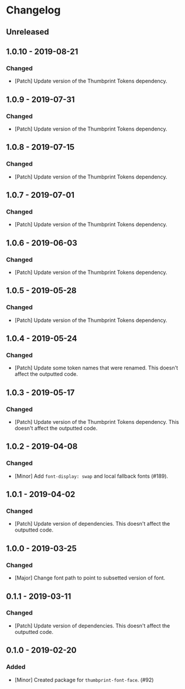 # Changelog

## Unreleased

## 1.0.10 - 2019-08-21

### Changed

-   [Patch] Update version of the Thumbprint Tokens dependency.

## 1.0.9 - 2019-07-31

### Changed

-   [Patch] Update version of the Thumbprint Tokens dependency.

## 1.0.8 - 2019-07-15

### Changed

-   [Patch] Update version of the Thumbprint Tokens dependency.

## 1.0.7 - 2019-07-01

### Changed

-   [Patch] Update version of the Thumbprint Tokens dependency.

## 1.0.6 - 2019-06-03

### Changed

-   [Patch] Update version of the Thumbprint Tokens dependency.

## 1.0.5 - 2019-05-28

### Changed

-   [Patch] Update version of the Thumbprint Tokens dependency.

## 1.0.4 - 2019-05-24

### Changed

-   [Patch] Update some token names that were renamed. This doesn't affect the outputted code.

## 1.0.3 - 2019-05-17

### Changed

-   [Patch] Update version of the Thumbprint Tokens dependency. This doesn't affect the outputted code.

## 1.0.2 - 2019-04-08

### Changed

-   [Minor] Add `font-display: swap` and local fallback fonts (#189).

## 1.0.1 - 2019-04-02

### Changed

-   [Patch] Update version of dependencies. This doesn't affect the outputted code.

## 1.0.0 - 2019-03-25

### Changed

-   [Major] Change font path to point to subsetted version of font.

## 0.1.1 - 2019-03-11

### Changed

-   [Patch] Update version of dependencies. This doesn't affect the outputted code.

## 0.1.0 - 2019-02-20

### Added

-   [Minor] Created package for `thumbprint-font-face`. (#92)

